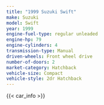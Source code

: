 ```yaml
---
title: "1999 Suzuki Swift"
make: Suzuki
model: Swift
year: 1999
engine-fuel-type: regular unleaded
engine-hp: 79
engine-cylinders: 4
transmission-type: Manual
driven-wheels: Front wheel drive
number-of-doors: 2
market-category: Hatchback
vehicle-size: Compact
vehicle-style: 2dr Hatchback
---
```


{{< car_info >}}

